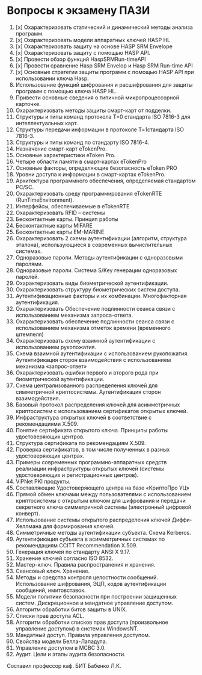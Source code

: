 # Вопросы к экзамену  ПАЗИ

1.  [x] Охарактеризовать статический и динамический методы анализа программ.
2.  [x] Охарактеризовать модели аппаратных ключей HASP HL
3.  [x] Охарактеризовать защиту на основе  HASP SRM Envelope
4.  [x] Охарактеризовать защиту с помощью HASP API.
5.  [x] Провести обзор функций HaspSRMRun-timeAPI
6.  [x] Провести сравнение Hasp SRM Envelop и Hasp SRM Run-time API
7.  [x] Основные стратегии защиты программ с помощью HASP API при использовании ключа Hasp.
8.  Использование функций шифрования и расшифрования для защиты программ с помощью ключа HASP HL.
9. Привести основные сведения о типичной микропроцессорной карточке.
10. Охарактеризовать методы защиты смарт-карт от подделки.
11. Структуры и типы команд протокола Т=0 стандарта ISO 7816-3 для интеллектуальных карт.
12. Структуры передачи информации в протоколе Т=1стандарта ISO 7816-3.
13. Структуры и типы команд по стандарту ISO 7816-4.
14. Назначение смарт-карт  eTokenPro.
15. Основные характеристики eToken Pro.
16. Четыре области  памяти в смарт-картах eTokenPro
17. Основные факторы, определяющие безопасность eToken PRO
18. Уровни доступа к информации в смарт-картах eTokenPro.
19. Архитектура программного обеспечения, определяемая стандартом PC/SC.
20. Охарактеризовать среду программирования eTokenRTE (RunTimeEnvironment).
21. Интерфейсы, обеспечиваемые в eTokenRTE
22. Охарактеризовать RFID – системы
23. Бесконтактные карты. Принцип работы
24. Бесконтактные карты MIFARE
25.  Бесконтактные карты EM-MARINE
26.  Охарактеризовать 2 схемы аутентификации (алгоритм, структура эталона), использующиеся в современных вычислительных системах.
27.  Одноразовые пароли. Методы аутентификации с одноразовыми паролями.
28.  Одноразовые пароли. Система S/Key генерации одноразовых паролей.
29.  Охарактеризовать виды биометрической аутентификации.
30.  Охарактеризовать структуру биометрических систем доступа.
31.  Аутентификационные факторы и их комбинации. Многофакторная аутентификация.
32.  Охарактеризовать Обеспечение подлинности сеанса связи с использованием механизма запроса-ответа.
33.  Охарактеризовать обеспечение подлинности сеанса связи с использованием механизма отметок времени (временного штемпеля)
34.  Охарактеризовать схему взаимной аутентификации с использованием рукопожатия.
35.  Схема взаимной аутентификации с использованием рукопожатия. Аутентификация сторон взаимодействия с использованием механизма «запрос-ответ»
36.  Охарактеризовать ошибки первого и второго рода при биометрической аутентификации.
1.   Схема централизованного распределения ключей для симметричной криптосистемы. Аутентификация сторон взаимодействия.
2.   Базовый протокол распределения ключей для асимметричных криптосистем с использованием сертификатов открытых ключей.
3.   Инфраструктура открытых ключей в соответствие с рекомендациями X.509.
4.   Понятие сертификата открытого ключа. Принципы работы удостоверяющих центров.
5.   Структура сертификата по рекомендациям X.509.
6.   Проверка сертификатов, в том числе полученных в разных удостоверяющих центрах.
7.   Примеры современных программно-аппаратных средств реализации инфраструктуры открытых ключей (системы удостоверяющих и регистрационных центров).
8.   ViPNet PKI продукты.
9.   Составляющие Удостоверяющего центра на базе «КриптоПро УЦ»
10.  Прямой обмен ключами между пользователями с использованием криптосистемы с открытым ключом для шифрования и передачи секретного ключа симметричной системы (электронный цифровой конверт).
11.  Использование системы открытого распределения ключей Диффи-Хеллмана для формирования ключей.
12.  Симметричные методы аутентификации субъекта. Схема Kerberos.
13.  Аутентификация субъекта в асимметричных системах по рекомендациям CCITT Recommendation X.509.
14.  Генерация ключей по стандарту ANSI X 9.17.
15.  Хранение ключей согласно ISO 8532.
16.  Мастер-ключ. Правила распространения и хранения. 
17.  Сеансовый ключ.  Хранение. 
18.  Методы и средства контроля целостности сообщений. Использование шифрования, ЭЦП, кодов аутентификации сообщений,  имитовставок.
19.  Модели политики безопасности при построении защищенных систем. Дискреционное и мандатное управление доступом. 
20.  Алгоритм обработки битов защиты в UNIX.
21.  Списки прав доступа ACL.
22.  Алгоритм обработки списков прав доступа (произвольное управление доступом) в системах WindowsNT.
23.  Мандатный доступ. Правила управления доступом.
24.  Свойства модели Белла-Лападула.
25.  Управление доступом в МСВС 3.0. 
26.  Аудит. Цели и этапы аудита безопасности.

Составил профессор каф. БИТ      Бабенко Л.К.
